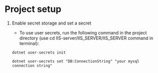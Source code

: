 # Project setup

1. Enable secret storage and set a secret

   - To use user secrets, run the following command in the project directory (use cd IIS-server/IIS_SERVER/IIS_SERVER command in terminal):


   ```
   dotnet user-secrets init
   ```

   ```
   dotnet user-secrets set "DB:ConnectionString" "your mysql connection string"
   ```
